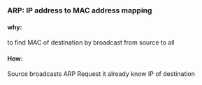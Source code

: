 
### ARP: IP address to MAC address mapping

#### why:
to find MAC of destination by broadcast from source to all

#### How:
Source broadcasts ARP Request it already know IP of destination 


